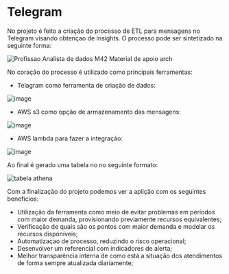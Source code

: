 # Telegram
No projeto é feito a criação do processo de ETL para mensagens no Telegram visando obtençao de Insights. O processo pode ser sintetizado na seguinte forma:


![Profissao Analista de dados M42 Material de apoio arch](https://github.com/Wuisley/Telegram/assets/115996465/b48d647b-888a-4385-bfae-339354d1e7f1)



No coração do processo é utilizado como principais ferramentas:


- Telagram como ferramenta de criação de dados:
  
  
![image](https://github.com/Wuisley/Telegram/assets/115996465/ce1f25b8-f16b-4334-9674-ed350dc15fc4)


- AWS s3 como opção de armazenamento das mensagens:

  
![image](https://github.com/Wuisley/Telegram/assets/115996465/2c3b6f2b-5138-411c-b8f8-881185cceed4)





- AWS lambda para fazer a integração:

  
![image](https://github.com/Wuisley/Telegram/assets/115996465/a3076cf0-896d-45e7-a728-b33f2709d1c5)





Ao final é gerado uma tabela no no seguinte formato:


![tabela athena](https://github.com/Wuisley/Telegram/assets/115996465/1dd25ceb-fcc2-421d-a465-ce9181571ca6)





Com a finalização do projeto podemos ver a aplição com os seguintes benefícios:

- Utilização da ferramenta como meio de evitar problemas em períodos com maior demanda, provisionando previamente recursos equivalentes;
- Verificação de quais são os pontos com maior demanda e modelar os recursos disponíveis;
- Automatizaçao de processo, reduzindo o risco operacional;
- Desenvolver um referencial com indicadores de alerta;
- Melhor transparência interna de como está a situação dos atendimentos de forma sempre atualizada diariamente;
